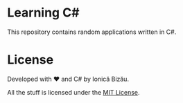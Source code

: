 # Learning C#
This repository contains random applications written in C#.

# License
Developed with :heart: and C# by Ionică Bizău.

All the stuff is licensed under the [MIT License](/LICENSE).

